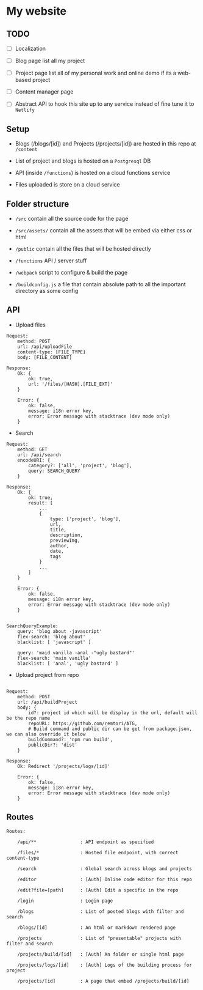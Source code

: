 # My website

## TODO

- [ ] Localization

- [ ] Blog page list all my project

- [ ] Project page list all of my personal work and online demo if its a web-based project

- [ ] Content manager page

- [ ] Abstract API to hook this site up to any service instead of fine tune it to `Netlify`

## Setup

- Blogs (/blogs/[id]) and Projects (/projects/[id]) are hosted in this repo at `/content`

- List of project and blogs is hosted on a `Postgresql` DB

- API (inside `/functions`) is hosted on a cloud functions service

- Files uploaded is store on a cloud service

## Folder structure

- `/src` contain all the source code for the page

- `/src/assets/` contain all the assets that will be embed via either css or html

- `/public` contain all the files that will be hosted directly

- `/functions` API / server stuff

- `/webpack` script to configure & build the page

- `/buildconfig.js` a file that contain absolute path to all the important directory as some config

## API

- Upload files

```
Request:
	method: POST
	url: /api/uploadFile
	content-type: [FILE_TYPE]
	body: [FILE_CONTENT]

Response:
	Ok: {
		ok: true,
		url: '/files/[HASH].[FILE_EXT]'
	}

	Error: {
		ok: false,
		message: i18n error key,
		error: Error message with stacktrace (dev mode only)
	}
```

- Search

```
Request:
	method: GET
	url: /api/search
	encodeURI: {
		category?: ['all', 'project', 'blog'],
		query: SEARCH_QUERY
	}

Response:
	Ok: {
		ok: true,
		result: [
			...
			{
				type: ['project', 'blog'],
				url,
				title,
				description,
				previewImg,
				author,
				date,
				tags
			}
			...
		]
	}

	Error: {
		ok: false,
		message: i18n error key,
		error: Error message with stacktrace (dev mode only)
	}


SearchQueryExample:
	query: 'blog about -javascript'
	flex-search: 'blog about'
	blacklist: [ 'javascript' ]

	query: 'maid vanilla -anal -"ugly bastard"'
	flex-search: 'main vanilla'
	blacklist: [ 'anal', 'ugly bastard' ]
```

- Upload project from repo

```

Request:
	method: POST
	url: /api/buildProject
	body: {
		id?: project id which will be display in the url, default will be the repo name
		repoURL: https://github.com/remtori/ATG,
		# Build command and public dir can be get from package.json, we can also override it below
		buildCommand?: 'npm run build',
		publicDir?: 'dist'
	}

Response:
	Ok: Redirect '/projects/logs/[id]'

	Error: {
		ok: false,
		message: i18n error key,
		error: Error message with stacktrace (dev mode only)
	}
```

## Routes

```
Routes:

	/api/**                : API endpoint as specified

	/files/*               : Hosted file endpoint, with correct content-type

	/search                : Global search across blogs and projects

	/editor                : [Auth] Online code editor for this repo

	/edit?file=[path]      : [Auth] Edit a specific in the repo

	/login                 : Login page

	/blogs                 : List of posted blogs with filter and search

	/blogs/[id]            : An html or markdown rendered page

	/projects              : List of "presentable" projects with filter and search

	/projects/build/[id]   : [Auth] An folder or single html page

	/projects/logs/[id]    : [Auth] Logs of the building process for project

	/projects/[id]         : A page that embed /projects/build/[id]

```


